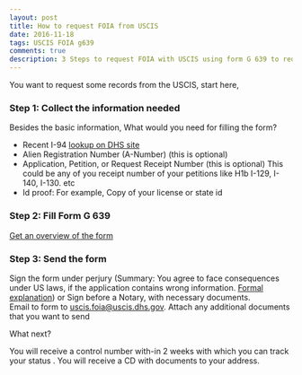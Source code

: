 ```yaml
---
layout: post
title: How to request FOIA from USCIS
date: 2016-11-18
tags: USCIS FOIA g639
comments: true
description: 3 Steps to request FOIA with USCIS using form G 639 to request immigration records
---
```

You want to request some records from the USCIS, start here,

### Step 1: Collect the information needed
Besides the basic information, What would you need for filling the form?

* Recent I-94
[lookup on DHS site](https://i94.cbp.dhs.gov/I94/#/recent-search)
* Alien Registration Number (A-Number) (this is optional)
* Application, Petition, or Request Receipt Number (this is optional)
This could be any of you receipt number of your petitions like H1b I-129, I-140, I-130. etc
* Id proof: For example, Copy of your license or state id

### Step 2: Fill Form G 639
[Get an overview of the form](/posts/g-639-form-basics)

### Step 3: Send the form
Sign the form under perjury (Summary: You agree to face consequences under US laws, if the application contains wrong information. [Formal explanation](https://www.uscis.gov/tools/glossary/declaration-under-penalty-perjury))
or Sign before a Notary, with necessary documents.  
Email to form to uscis.foia@uscis.dhs.gov. Attach any additional documents that you want to send


What next?

You will receive a control number with-in 2 weeks with which you can track your status <here>.
You will receive a CD with documents to your address.

